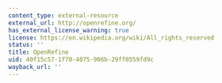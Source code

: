 ```yaml
---
content_type: external-resource
external_url: http://openrefine.org/
has_external_license_warning: true
license: https://en.wikipedia.org/wiki/All_rights_reserved
status: ''
title: OpenRefine
uid: 40f15c57-1f70-4075-906b-29ff0559fd9c
wayback_url: ''
---
```

